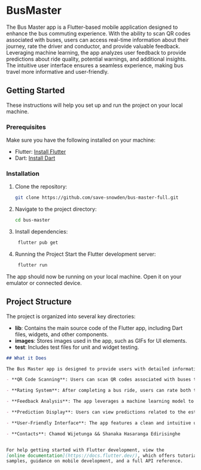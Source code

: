 # BusMaster

The Bus Master app is a Flutter-based mobile application designed to enhance the bus commuting experience. With the ability to scan QR codes associated with buses, users can access real-time information about their journey, rate the driver and conductor, and provide valuable feedback. Leveraging machine learning, the app analyzes user feedback to provide predictions about ride quality, potential warnings, and additional insights. The intuitive user interface ensures a seamless experience, making bus travel more informative and user-friendly.

## Getting Started

These instructions will help you set up and run the project on your local machine.

### Prerequisites

Make sure you have the following installed on your machine:

- Flutter: [Install Flutter](https://flutter.dev/docs/get-started/install)
- Dart: [Install Dart](https://dart.dev/get-dart)

### Installation

1. Clone the repository:

   ```bash
   git clone https://github.com/save-snowden/bus-master-full.git

2. Navigate to the project directory:

   ```bash
   cd bus-master

3. Install dependencies:

   ```bash
    flutter pub get

4. Running the Project
Start the Flutter development server:

   ```bash
    flutter run
The app should now be running on your local machine. Open it on your emulator or connected device.


## Project Structure

The project is organized into several key directories:

- **lib**: Contains the main source code of the Flutter app, including Dart files, widgets, and other components.
- **images**: Stores images used in the app, such as GIFs for UI elements.
- **test**: Includes test files for unit and widget testing.

```markdown
## What it Does

The Bus Master app is designed to provide users with detailed information about their bus rides using QR code scanning technology. Key features include:

- **QR Code Scanning**: Users can scan QR codes associated with buses to retrieve real-time information about the bus and its journey.

- **Rating System**: After completing a bus ride, users can rate both the driver and conductor on a scale of 1 to 5 stars. Additionally, users have the option to provide an overall experience feedback.

- **Feedback Analysis**: The app leverages a machine learning model to analyze the user's feedback. The analysis includes predictions about the ride quality, potential warnings, and other relevant information.

- **Prediction Display**: Users can view predictions related to the estimated arrival time to a specific destination, weather conditions, and traffic levels.

- **User-Friendly Interface**: The app features a clean and intuitive user interface, making it easy for users to access information and provide feedback.

- **Contacts**: Chamod Wijetunga && Shanaka Hasaranga Edirisinghe


For help getting started with Flutter development, view the
[online documentation](https://docs.flutter.dev/), which offers tutorials,
samples, guidance on mobile development, and a full API reference.
